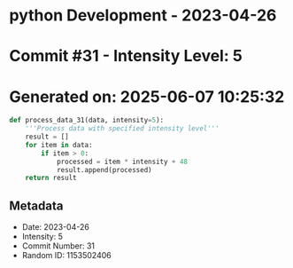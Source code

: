 ﻿# python Development - 2023-04-26
# Commit #31 - Intensity Level: 5
# Generated on: 2025-06-07 10:25:32
```python
def process_data_31(data, intensity=5):
    '''Process data with specified intensity level'''
    result = []
    for item in data:
        if item > 0:
            processed = item * intensity + 48
            result.append(processed)
    return result
```
## Metadata
- Date: 2023-04-26
- Intensity: 5
- Commit Number: 31
- Random ID: 1153502406
